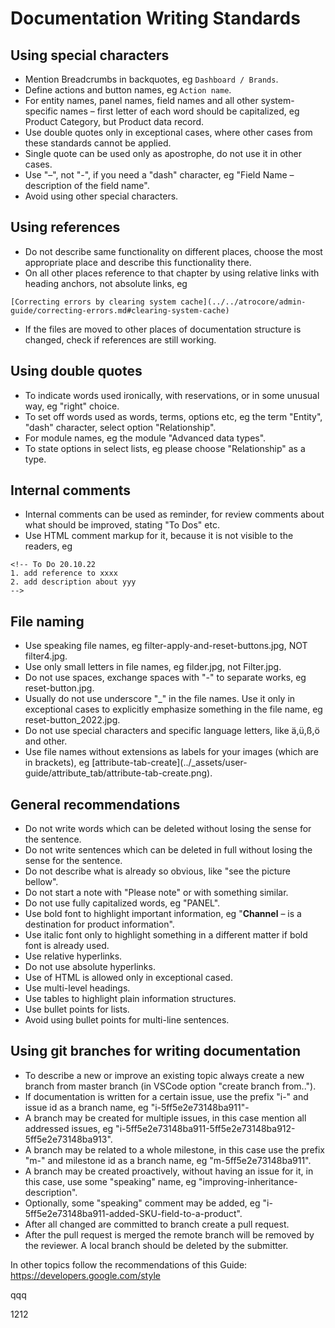 # Documentation Writing Standards

## Using special characters

- Mention Breadcrumbs in backquotes, eg `Dashboard / Brands`.
- Define actions and button names, eg `Action name`.
- For entity names, panel names, field names and all other system-specific names – first letter of each word should be capitalized, eg Product Category, but Product data record. 
- Use double quotes only in exceptional cases, where other cases from these standards cannot be applied.
- Single quote can be used only as apostrophe, do not use it in other cases.
- Use "–", not "-", if you need a "dash" character, eg "Field Name – description of the field name". 
- Avoid using other special characters.

## Using references
- Do not describe same functionality on different places, choose the most appropriate place and describe this functionality there.
- On all other places reference to that chapter by using relative links with heading anchors, not absolute links, eg
```
[Correcting errors by clearing system cache](../../atrocore/admin-guide/correcting-errors.md#clearing-system-cache)
```
- If the files are moved to other places of documentation structure is changed, check if references are still working.

## Using double quotes

- To indicate words used ironically, with reservations, or in some unusual way, eg "right" choice.
- To set off words used as words, terms, options etc, eg the term "Entity", "dash" character, select option "Relationship".
- For module names, eg the module "Advanced data types".
- To state options in select lists, eg please choose "Relationship" as a type.

## Internal comments
- Internal comments can be used as reminder, for review comments about what should be improved, stating "To Dos" etc.
- Use HTML comment markup for it, because it is not visible to the readers, eg 
```
<!-- To Do 20.10.22
1. add reference to xxxx
2. add description about yyy
-->
```

## File naming

- Use speaking file names, eg filter-apply-and-reset-buttons.jpg, NOT filter4.jpg.
- Use only small letters in file names, eg filder.jpg, not Filter.jpg.
- Do not use spaces, exchange spaces with "-" to separate works, eg reset-button.jpg.
- Usually do not use underscore "\_" in the file names. Use it only in exceptional cases to explicitly emphasize something in the file name, eg reset-button_2022.jpg.
- Do not use special characters and specific language letters, like ä,ü,ß,ö and other.
- Use file names without extensions as labels for your images (which are in brackets), eg \[attribute-tab-create\]\(../\_assets/user-guide/attribute_tab/attribute-tab-create.png\).

## General recommendations

- Do not write words which can be deleted without losing the sense for the sentence.
- Do not write sentences which can be deleted in full without losing the sense for the sentence.
- Do not describe what is already so obvious, like "see the picture bellow".
- Do not start a note with "Please note" or with something similar.
- Do not use fully capitalized words, eg "PANEL".
- Use bold font to highlight important information, eg "**Channel** – is a destination for product information".
- Use italic font only to highlight something in a different matter if bold font is already used.
- Use relative hyperlinks.
- Do not use absolute hyperlinks.
- Use of HTML is allowed only in exceptional cased.
- Use multi-level headings.
- Use tables to highlight plain information structures.
- Use bullet points for lists.
- Avoid using bullet points for multi-line sentences.

## Using git branches for writing documentation
- To describe a new or improve an existing topic always create a new branch from master branch (in VSCode option "create branch from..").
- If documentation is written for a certain issue, use the prefix "i-" and issue id as a branch name, eg "i-5ff5e2e73148ba911"-
- A branch may be created for multiple issues, in this case mention all addressed issues, eg "i-5ff5e2e73148ba911-5ff5e2e73148ba912-5ff5e2e73148ba913".
- A branch may be related to a whole milestone, in this case use the prefix "m-" and milestone id as a branch name, eg "m-5ff5e2e73148ba911".
- A branch may be created proactively, without having an issue for it, in this case, use some "speaking" name, eg "improving-inheritance-description".
- Optionally, some "speaking" comment may be added, eg "i-5ff5e2e73148ba911-added-SKU-field-to-a-product".
- After all changed are committed to branch create a pull request.
- After the pull request is merged the remote branch will be removed by the reviewer. A local branch should be deleted by the submitter.

In other topics follow the recommendations of this Guide: https://developers.google.com/style



qqq

1212